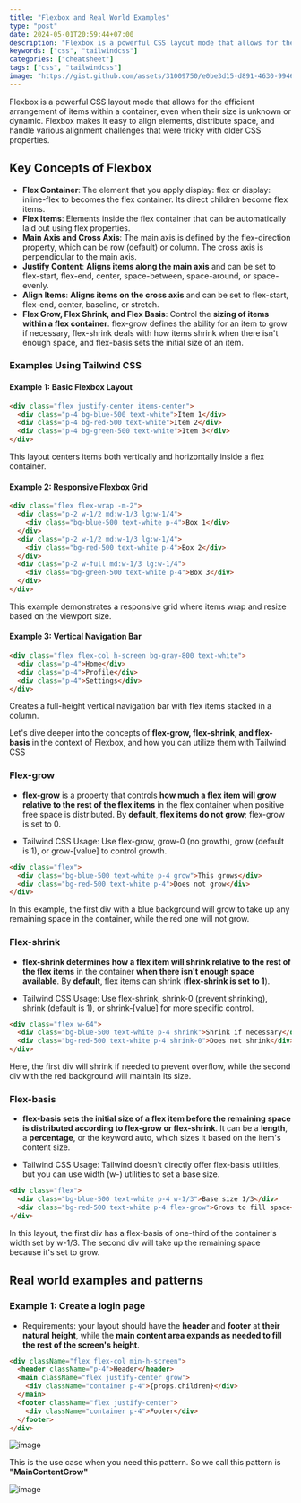 ```yaml
---
title: "Flexbox and Real World Examples"
type: "post"
date: 2024-05-01T20:59:44+07:00
description: "Flexbox is a powerful CSS layout mode that allows for the efficient arrangement of items within a container, even when their size is unknown or dynamic"
keywords: ["css", "tailwindcss"]
categories: ["cheatsheet"]
tags: ["css", "tailwindcss"]
image: "https://gist.github.com/assets/31009750/e0be3d15-d891-4630-9946-d313eb8cbc16"
---
```


Flexbox is a powerful CSS layout mode that allows for the efficient arrangement of items within a container, even when their size is unknown or dynamic. Flexbox makes it easy to align elements, distribute space, and handle various alignment challenges that were tricky with older CSS properties.

## Key Concepts of Flexbox

- **Flex Container**: The element that you apply display: flex or display: inline-flex to becomes the flex container. Its direct children become flex items.
- **Flex Items**: Elements inside the flex container that can be automatically laid out using flex properties.
- **Main Axis and Cross Axis**: The main axis is defined by the flex-direction property, which can be row (default) or column. The cross axis is perpendicular to the main axis.
- **Justify Content**: **Aligns items along the main axis** and can be set to flex-start, flex-end, center, space-between, space-around, or space-evenly.
- **Align Items**: **Aligns items on the cross axis** and can be set to flex-start, flex-end, center, baseline, or stretch.
- **Flex Grow, Flex Shrink, and Flex Basis**: Control the **sizing of items within a flex container**. flex-grow defines the ability for an item to grow if necessary, flex-shrink deals with how items shrink when there isn't enough space, and flex-basis sets the initial size of an item.

### Examples Using Tailwind CSS

#### Example 1: Basic Flexbox Layout

```html
<div class="flex justify-center items-center">
  <div class="p-4 bg-blue-500 text-white">Item 1</div>
  <div class="p-4 bg-red-500 text-white">Item 2</div>
  <div class="p-4 bg-green-500 text-white">Item 3</div>
</div>
```

This layout centers items both vertically and horizontally inside a flex container.

#### Example 2: Responsive Flexbox Grid

```html
<div class="flex flex-wrap -m-2">
  <div class="p-2 w-1/2 md:w-1/3 lg:w-1/4">
    <div class="bg-blue-500 text-white p-4">Box 1</div>
  </div>
  <div class="p-2 w-1/2 md:w-1/3 lg:w-1/4">
    <div class="bg-red-500 text-white p-4">Box 2</div>
  </div>
  <div class="p-2 w-full md:w-1/3 lg:w-1/4">
    <div class="bg-green-500 text-white p-4">Box 3</div>
  </div>
</div>
```

This example demonstrates a responsive grid where items wrap and resize based on the viewport size.

#### Example 3: Vertical Navigation Bar

```html
<div class="flex flex-col h-screen bg-gray-800 text-white">
  <div class="p-4">Home</div>
  <div class="p-4">Profile</div>
  <div class="p-4">Settings</div>
</div>
```

Creates a full-height vertical navigation bar with flex items stacked in a column.

Let's dive deeper into the concepts of **flex-grow, flex-shrink, and flex-basis** in the context of Flexbox, and how you can utilize them with Tailwind CSS

### Flex-grow

- **flex-grow** is a property that controls **how much a flex item will grow relative to the rest of the flex items** in the flex container when positive free space is distributed. By **default**, **flex items do not grow**; flex-grow is set to 0.

- Tailwind CSS Usage: Use flex-grow, grow-0 (no growth), grow (default is 1), or grow-[value] to control growth.

```html
<div class="flex">
  <div class="bg-blue-500 text-white p-4 grow">This grows</div>
  <div class="bg-red-500 text-white p-4">Does not grow</div>
</div>
```

In this example, the first div with a blue background will grow to take up any remaining space in the container, while the red one will not grow.

### Flex-shrink

- **flex-shrink determines how a flex item will shrink relative to the rest of the flex items** in the container **when there isn't enough space available**. By **default**, flex items can shrink (**flex-shrink is set to 1**).

- Tailwind CSS Usage: Use flex-shrink, shrink-0 (prevent shrinking), shrink (default is 1), or shrink-[value] for more specific control.

```html
<div class="flex w-64">
  <div class="bg-blue-500 text-white p-4 shrink">Shrink if necessary</div>
  <div class="bg-red-500 text-white p-4 shrink-0">Does not shrink</div>
</div>
```

Here, the first div will shrink if needed to prevent overflow, while the second div with the red background will maintain its size.

### Flex-basis

- **flex-basis sets the initial size of a flex item before the remaining space is distributed according to flex-grow or flex-shrink**. It can be a **length**, a **percentage**, or the keyword auto, which sizes it based on the item's content size.

- Tailwind CSS Usage: Tailwind doesn't directly offer flex-basis utilities, but you can use width (w-) utilities to set a base size.

```html
<div class="flex">
  <div class="bg-blue-500 text-white p-4 w-1/3">Base size 1/3</div>
  <div class="bg-red-500 text-white p-4 flex-grow">Grows to fill space</div>
</div>
```

In this layout, the first div has a flex-basis of one-third of the container's width set by w-1/3. The second div will take up the remaining space because it's set to grow.

## Real world examples and patterns

### Example 1: Create a login page

- Requirements: your layout should have the **header** and **footer** at **their natural height**, while the **main content area expands as needed to fill the rest of the screen's height**.

```html
<div className="flex flex-col min-h-screen">
  <header className="p-4">Header</header>
  <main className="flex justify-center grow">
    <div className="container p-4">{props.children}</div>
  </main>
  <footer className="flex justify-center">
    <div className="container p-4">Footer</div>
  </footer>
</div>
```

![image](https://gist.github.com/assets/31009750/2123d1e4-c059-457b-b599-d85f0c76f733)

This is the use case when you need this pattern. So we call this pattern is **"MainContentGrow"**

![image](https://gist.github.com/assets/31009750/ff43ac90-05a2-4742-95ae-7b2b8b5f0344)
